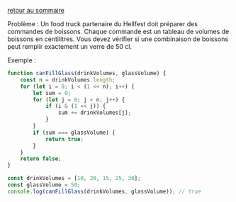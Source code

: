 [retour au sommaire](../#le-top-3-des-algos-dentretien)  

Problème :
Un food truck partenaire du Hellfest doit préparer des commandes de boissons. Chaque commande est un tableau de volumes de boissons en centilitres. Vous devez vérifier si une combinaison de boissons peut remplir exactement un verre de 50 cl.

Exemple :

```js
function canFillGlass(drinkVolumes, glassVolume) {
    const n = drinkVolumes.length;
    for (let i = 0; i < (1 << n); i++) {
        let sum = 0;
        for (let j = 0; j < n; j++) {
            if (i & (1 << j)) {
                sum += drinkVolumes[j];
            }
        }
        if (sum === glassVolume) {
            return true;
        }
    }
    return false;
}

const drinkVolumes = [10, 20, 15, 25, 30];
const glassVolume = 50;
console.log(canFillGlass(drinkVolumes, glassVolume)); // true
```